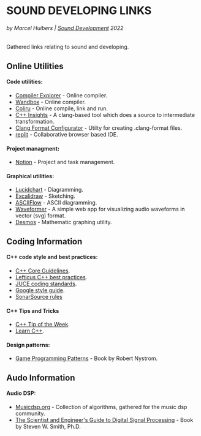 # SOUND DEVELOPING LINKS
###### *by Marcel Huibers | [Sound Development](https://www.sounddevelopment.nl) 2022*

Gathered links relating to sound and developing.



## Online Utilities

#### Code utilities:
* [Compiler Explorer](https://godbolt.org/) - Online compiler.
* [Wandbox](https://wandbox.org/) - Online compiler.
* [Coliru](http://coliru.stacked-crooked.com/) - Online compile, link and run.
* [C++ Insights](https://cppinsights.io/) - A clang-based tool which does a source to intermediate transformation.
* [Clang Format Configurator](https://zed0.co.uk/clang-format-configurator/) - Utilty for creating .clang-format files.
* [replit](https://replit.com/) - Collaborative browser based IDE.

#### Project managment:
* [Notion](https://www.notion.so/projects) - Project and task management.

#### Graphical utilities:
* [Lucidchart](https://www.lucidchart.com/pages/) - Diagramming.
* [Excalidraw](https://excalidraw.com/) - Sketching.
* [ASCIIFlow](https://asciiflow.com/#/) - ASCII diagramming.
* [Waveformer](https://www.misha.studio/waveformer/) - A simple web app for visualizing audio waveforms in vector (svg) format. 
* [Desmos](https://www.desmos.com/) - Mathematic graphing utility.



## Coding Information

#### C++ code style and best practices:
* [C++ Core Guidelines](https://isocpp.github.io/CppCoreGuidelines/CppCoreGuidelines).
* [Lefticus C++ best practices](https://github.com/cpp-best-practices/cppbestpractices/blob/master/00-Table_of_Contents.md).
* [JUCE coding standards](https://juce.com/discover/stories/coding-standards).
* [Google style guide](https://google.github.io/styleguide/cppguide.html).
* [SonarSource rules](https://rules.sonarsource.com/cpp)


#### C++ Tips and Tricks
* [C++ Tip of the Week](https://github.com/QuantlabFinancial/cpp_tip_of_the_week).
* [Learn C++](https://www.learncpp.com/).


#### Design patterns:
* [Game Programming Patterns](https://gameprogrammingpatterns.com/contents.html) - Book by Robert Nystrom.



## Audo Information

#### Audio DSP:
* [Musicdsp.org](https://www.musicdsp.org/en/latest/) - Collection of algorithms, gathered for the music dsp community.
* [The Scientist and Engineer's Guide to Digital Signal Processing](http://www.dspguide.com/pdfbook.htm) - Book by Steven W. Smith, Ph.D.
